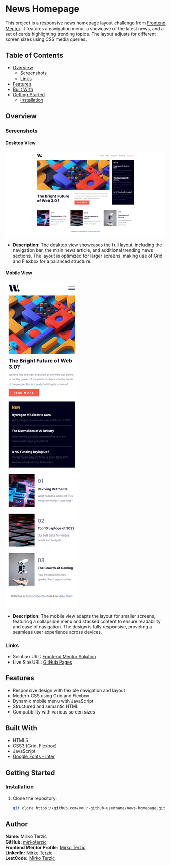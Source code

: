 # News Homepage

This project is a responsive news homepage layout challenge from [Frontend Mentor](https://www.frontendmentor.io/challenges). It features a navigation menu, a showcase of the latest news, and a set of cards highlighting trending topics. The layout adjusts for different screen sizes using CSS media queries.

## Table of Contents

- [Overview](#overview)
  - [Screenshots](#screenshots)
  - [Links](#links)
- [Features](#features)
- [Built With](#built-with)
- [Getting Started](#getting-started)
  - [Installation](#installation)

## Overview

### Screenshots

#### Desktop View
![Desktop View](design/desktop-view.png)

- **Description:** The desktop view showcases the full layout, including the navigation bar, the main news article, and additional trending news sections. The layout is optimized for larger screens, making use of Grid and Flexbox for a balanced structure.

#### Mobile View
![Mobile View](design/mobile-view.png)

- **Description:** The mobile view adapts the layout for smaller screens, featuring a collapsible menu and stacked content to ensure readability and ease of navigation. The design is fully responsive, providing a seamless user experience across devices.

### Links

- Solution URL: [Frontend Mentor Solution](https://www.frontendmentor.io/solutions/responsive-landing-page-with-html-css-and-javasript-jBci-q8_XA)
- Live Site URL: [GitHub Pages](https://mirkoterzic.github.io/News-Hompage/)

## Features

- Responsive design with flexible navigation and layout
- Modern CSS using Grid and Flexbox
- Dynamic mobile menu with JavaScript
- Structured and semantic HTML
- Compatibility with various screen sizes

## Built With

- HTML5
- CSS3 (Grid, Flexbox)
- JavaScript
- [Google Fonts - Inter](https://fonts.google.com/specimen/Inter)

## Getting Started

### Installation

1. Clone the repository:

   ```bash
   git clone https://github.com/your-github-username/news-homepage.git

   
## Author

**Name:** Mirko Terzic  
**GitHub:** [mirkoterzic](https://github.com/mirkoterzic)  
**Frontend Mentor Profile:** [Mirko Terzic](https://www.frontendmentor.io/profile/MirkoTerzic)  
**LinkedIn:** [Mirko Terzic](https://www.linkedin.com/in/mirkoterzic/)  
**LeetCode:** [Mirko Terzic](https://leetcode.com/u/mirko_terzic/)

